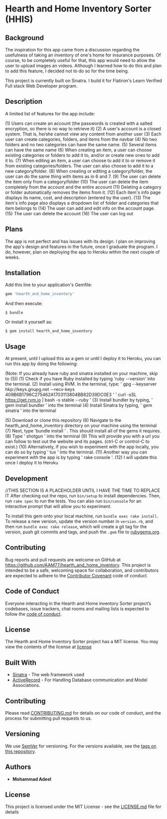 
# Hearth and Home Inventory Sorter (HHIS)

## Background

The inspiration for this app came from a discussion regarding the usefulness of taking an inventory of one's home for insurance purposes. Of course, to be completely useful for that, this app would need to allow the user to upload images an videos. Although I learned how to do this and plan to add this feature, I decided not to do so for the time being.

This project is currently built on Sinatra. I build it for Flatiron's Learn Verified Full stack Web Developer program.
 
## Description

A limited list of features for the app include:

(1) Users can create an account (the passwords is created with a salted encryption, so there is no way to retrieve it)
(2) A user's account is a closed system. That is, he/she cannot view any content from another user
(3) Each user can create categories, folders, and items from the navbar
(4) No two folders and no two categories can have the same name.
(5) Several items can have the same name
(6) When creating an item, a user can choose existing categories or folders to add it to, and/or or create new ones to add it to.
(7) When editing an item, a user can choose to add it to or remove it from existing categories/folders. The user can also choose to add it to a new category/folder.
(8) When creating or editing a category/folder, the user can do the same thing with items as in 6 and 7.
(9) The user can delete the item only from a category/folder
(10) The user can delete the item completely from the account and the entire account
(11) Deleting a category or folder automatically removes the items from it.
(12) Each item's info page displays its name, cost, and description (entered by the user).
(13) The item's info page also displays a dropdown list of folder and categories that item belongs to
(14) The user can add and edit info on the account page.
(15) The user can delete the account
(16) The user can log out

## Plans

The app is not perfect and has issues with its design.
I plan on improving the app's design and features in the future, once I graduate the program.
I do, however, plan on deploying the app to Heroku within the next couple of weeks.

## Installation

Add this line to your application's Gemfile:

```ruby
gem 'hearth_and_home_inventory'
```
And then execute:

    $ bundle

Or install it yourself as:

    $ gem install hearth_and_home_inventory

## Usage

At present, until I upload this as a gem or until I deploy it to Heroku, you can run this app by doing the following:

(Note: If you already have ruby and sinatra installed on your machine, skip to (5))
(1) Check if you have Ruby installed by typing 'ruby --version' into the terminal.
(2) Install using RVM. In the terminal, type:
' gpg --keyserver hkp://keys.gnupg.net --recv-keys 409B6B1796C275462A1703113804BB82D39DC0E3 '
' curl -sSL https://get.rvm.io | bash -s stable --ruby '
(3) Install bundler by typing, ' gem install bundler ' into the terminal
(4) Install Sinatra by typing, ' gem sinatra ' into the terminal

(5) Download or clone this repository
(6) Navigate to the hearth_and_home_inventory directory on your machine using the terminal
(7) Next, type 'bundle install ' . This should install all of the gems it requires.
(8) Type ' shotgun ' into the terminal
(9) This will provide you with a url you can follow to test out the website and its pages. (ctrl-C or control-C to exist.)
(10) Alternatively, if you wish to experiment with the app locally, you can do so by typing ' tux '
into the terminal.
(11) Another way you can experiment with the app is by typing ' rake console '.
(12) I will update this once I deploy it to Heroku

## Development

//THIS SECTION IS A PLACEHOLDER UNTIL I HAVE THE TIME TO REPLACE IT
After checking out the repo, run `bin/setup` to install dependencies. Then, run `rake spec` to run the tests. You can also run `bin/console` for an interactive prompt that will allow you to experiment.

To install this gem onto your local machine, run `bundle exec rake install`. To release a new version, update the version number in `version.rb`, and then run `bundle exec rake release`, which will create a git tag for the version, push git commits and tags, and push the `.gem` file to [rubygems.org](https://rubygems.org).

## Contributing

Bug reports and pull requests are welcome on GitHub at https://github.com/AAM77/hearth_and_home_inventory. This project is intended to be a safe, welcoming space for collaboration, and contributors are expected to adhere to the [Contributor Covenant](http://contributor-covenant.org) code of conduct.

## Code of Conduct

Everyone interacting in the Hearth and Home inventory Sorter project’s codebases, issue trackers, chat rooms and mailing lists is expected to follow the [code of conduct](https://github.com/AAM77/hearth_and_home_inventory/blob/master/CODE_OF_CONDUCT.md).

## License
The Hearth and Home Inventory Sorter project has a MIT license. You may view the contents of the license at [license](https://github.com/AAM77/hearth_and_home_inventory/blob/master/LICENSE)

## Built With

* [Sinatra](http://sinatrarb.com/documentation.html) - The web framework used
* [ActiveRecord](https://guides.rubyonrails.org/active_record_basics.html) - For Handling Database communication and Model Associations.

## Contributing

Please read [CONTRIBUTING.md](https://github.com/AAM77/hearth_and_home_inventory/blob/master/CONTRIBUTING.md) for details on our code of conduct, and the process for submitting pull requests to us.

## Versioning

We use [SemVer](http://semver.org/) for versioning. For the versions available, see the [tags on this repository](https://github.com/AAM77/hearth_and_home_inventory/tags).

## Authors

* **Mohammad Adeel**

## License

This project is licensed under the MIT License - see the [LICENSE.md](LICENSE.md) file for details
